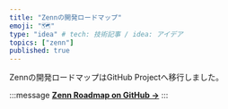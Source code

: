 ```yaml
---
title: "Zennの開発ロードマップ"
emoji: "🗺"
type: "idea" # tech: 技術記事 / idea: アイデア
topics: ["zenn"]
published: true
---
```



Zennの開発ロードマップはGitHub Projectへ移行しました。

:::message
**[Zenn Roadmap on GitHub →](https://github.com/zenn-dev/zenn-roadmap/projects/1)**
:::
